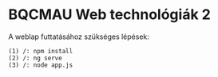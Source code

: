 # BQCMAU Web technológiák 2
A weblap futtatásához szükséges lépések:


	(1) /: npm install
	(2) /: ng serve
	(3) /: node app.js

